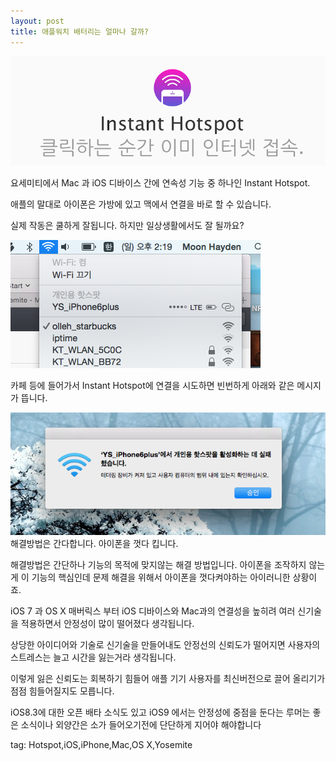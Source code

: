 ```yaml
---
layout: post
title: 애플워치 배터리는 얼마나 갈까?
---
```

![인스턴트 핫스팟](/images/posts/instant_hotspot_01.png)

요세미티에서 Mac 과 iOS 디바이스 간에 연속성 기능 중 하나인 Instant Hotspot.

애플의 말대로 아이폰은 가방에 있고 맥에서 연결을 바로 할 수 있습니다.

실제 작동은 쿨하게 잘됩니다. 하지만 일상생활에서도 잘 될까요?

![인스턴트 핫스팟](/images/posts/instant_hotspot_02.png)

카페 등에 들어가서 Instant Hotspot에 연결을 시도하면 빈번하게 아래와 같은 메시지가 뜹니다.

![인스턴트 핫스팟](/images/posts/instant_hotspot_03.png)
해결방법은 간다합니다. 아이폰을 껏다 킵니다.

해결방법은 간단하나 기능의 목적에 맞지않는 해결 방법입니다. 아이폰을 조작하지 않는게 이 기능의 핵심인데 문제 해결을 위해서 아이폰을 껏다켜야하는 아이러니한 상황이죠.



iOS 7 과 OS X 매버릭스 부터 iOS 디바이스와 Mac과의 연결성을 높히려 여러 신기술을 적용하면서 안정성이 많이 떨어졌다 생각됩니다.



상당한 아이디어와 기술로 신기술을 만들어내도 안정선의 신뢰도가 떨어지면 사용자의 스트레스는 늘고 시간을 잃는거라 생각됩니다.



이렇게 잃은 신뢰도는 회복하기 힘들어 애플 기기 사용자를 최신버전으로 끌어 올리기가 점점 힘들어질지도 모릅니다.



iOS8.3에 대한 오픈 배타 소식도 있고 iOS9 에서는 안정성에 중점을 둔다는 루머는 좋은 소식이나 외양간은 소가 들어오기전에 단단하게 지어야 해야합니다

tag: Hotspot,iOS,iPhone,Mac,OS X,Yosemite